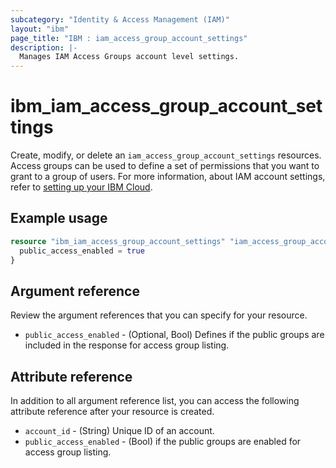 ```yaml
---
subcategory: "Identity & Access Management (IAM)"
layout: "ibm"
page_title: "IBM : iam_access_group_account_settings"
description: |-
  Manages IAM Access Groups account level settings.
---
```


# ibm_iam_access_group_account_settings

Create, modify, or delete an `iam_access_group_account_settings` resources. Access groups can be used to define a set of permissions that you want to grant to a group of users. For more information, about IAM account settings, refer to [setting up your IBM Cloud](https://cloud.ibm.com/docs/account?topic=account-account-getting-started).

## Example usage

```terraform
resource "ibm_iam_access_group_account_settings" "iam_access_group_account_settings" {
  public_access_enabled = true
}
```


## Argument reference
Review the argument references that you can specify for your resource. 

- `public_access_enabled` - (Optional, Bool) Defines if the public groups are included in the response for access group listing.


## Attribute reference
In addition to all argument reference list, you can access the following attribute reference after your resource is created.

- `account_id` - (String) Unique ID of an account.
- `public_access_enabled` - (Bool) if the public groups are enabled for access group listing.

